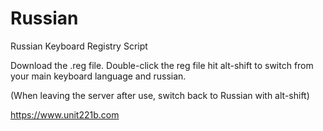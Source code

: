 # Russian
Russian Keyboard Registry Script

Download the .reg file.
Double-click the reg file
hit alt-shift to switch from your main keyboard language and russian.

(When leaving the server after use, switch back to Russian with alt-shift)

https://www.unit221b.com
